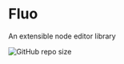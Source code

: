 # Fluo
An extensible node editor library

![GitHub repo size](https://img.shields.io/github/repo-size/Drag-It/Fluo)
